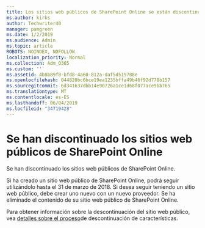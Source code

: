 ```yaml
---
title: Los sitios web públicos de SharePoint Online se están discontinuando
ms.author: kirks
author: Techwriter40
manager: pamgreen
ms.date: 1/2/2019
ms.audience: Admin
ms.topic: article
ROBOTS: NOINDEX, NOFOLLOW
localization_priority: Normal
ms.collection: Adm_O365
ms.custom: ''
ms.assetid: 4b8b89f8-bfd8-4a60-812a-daf5d519788e
ms.openlocfilehash: 044820bc6bce19ea1235bffa49b46f92d778b157
ms.sourcegitcommit: 6d341637dbb14e90726a1ce1d68f077ace9bb765
ms.translationtype: MT
ms.contentlocale: es-ES
ms.lasthandoff: 06/04/2019
ms.locfileid: "34719428"
---
```

# <a name="sharepoint-online-public-websites-have-been-discontinued"></a>Se han discontinuado los sitios web públicos de SharePoint Online

<p><span style="mso-bidi-font-family: Calibri; mso-bidi-theme-font: minor-latin;">Se han discontinuado los sitios web públicos de SharePoint Online.&nbsp;</span></p> <p><span style="mso-bidi-font-family: Calibri; mso-bidi-theme-font: minor-latin;">Si ha creado un sitio web público de SharePoint Online, podrá seguir utilizándolo hasta el 31 de marzo de 2018. Si desea seguir teniendo un sitio web público, debe crear uno nuevo con un nuevo proveedor. Se ha eliminado el contenido de su sitio web público de SharePoint Online.&nbsp;</span></p> <p><span style="mso-bidi-font-family: Calibri; mso-bidi-theme-font: minor-latin;">Para obtener información sobre la descontinuación del sitio web público, vea <a href="https://go.microsoft.com/fwlink/?linkid=866980">detalles sobre el proceso</a>de descontinuación de características.</span></p>
